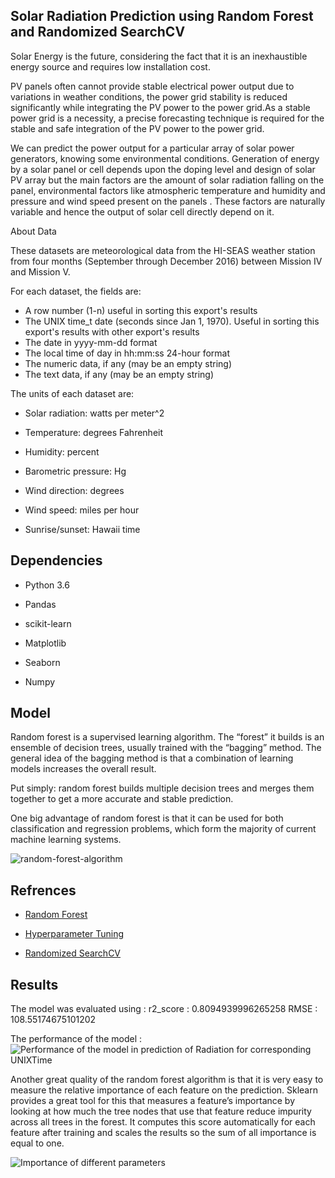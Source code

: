 
## Solar Radiation Prediction using Random Forest and Randomized SearchCV

Solar Energy is the future, considering the fact that it is an inexhaustible energy source and requires low installation cost.

PV panels often cannot provide stable electrical power output due to variations in weather conditions, the power grid stability is reduced significantly while integrating the PV power to the power grid.As a stable power grid is a necessity, a precise forecasting technique is required for the stable and safe integration of the PV power to the power grid.

We can predict the power output for a particular array of solar power generators, knowing some environmental conditions. Generation of energy by a solar panel or cell depends upon the doping level and design of solar PV array but the main factors are the amount of solar radiation falling on the panel, environmental factors like atmospheric temperature and humidity and pressure and wind speed present on the panels . These factors are naturally variable and hence the output of solar cell directly depend on it.


About Data

These datasets are meteorological data from the HI-SEAS weather station from four months (September through December 2016) between Mission IV and Mission V.

For each dataset, the fields are:

* A row number (1-n) useful in sorting this export's results
* The UNIX time_t date (seconds since Jan 1, 1970). Useful in sorting this export's results with other export's results
* The date in yyyy-mm-dd format
* The local time of day in hh:mm:ss 24-hour format
* The numeric data, if any (may be an empty string)
* The text data, if any (may be an empty string)

The units of each dataset are:

* Solar radiation: watts per meter^2

* Temperature: degrees Fahrenheit

* Humidity: percent

* Barometric pressure: Hg

* Wind direction: degrees

* Wind speed: miles per hour

* Sunrise/sunset: Hawaii time

## Dependencies
* Python 3.6

* Pandas

* scikit-learn

* Matplotlib

* Seaborn

* Numpy

## Model
Random forest is a supervised learning algorithm. The “forest” it builds is an ensemble of decision trees, usually trained with the “bagging” method. The general idea of the bagging method is that a combination of learning models increases the overall result.

Put simply: random forest builds multiple decision trees and merges them together to get a more accurate and stable prediction.

One big advantage of random forest is that it can be used for both classification and regression problems, which form the majority of current machine learning systems.




![random-forest-algorithm](https://user-images.githubusercontent.com/105455186/175829431-f6209be6-4c50-4147-9be2-91500abc0c90.png)



## Refrences

 - [Random Forest](https://builtin.com/data-science/random-forest-algorithm)

 - [Hyperparameter Tuning](https://www.jeremyjordan.me/hyperparameter-tuning/)

 - [Randomized SearchCV](https://scikit-learn.org/stable/modules/generated/sklearn.model_selection.RandomizedSearchCV.html)



## Results

The model was evaluated using : 
r2_score : 0.8094939996265258
RMSE : 108.55174675101202

The performance of the model : 
![Performance of the model in prediction of Radiation for corresponding UNIXTime](https://user-images.githubusercontent.com/105455186/175832445-3663f7f6-d00b-4cb2-93dc-f41839875cd9.png)


Another great quality of the random forest algorithm is that it is very easy to measure the relative importance of each feature on the prediction. Sklearn provides a great tool for this that measures a feature’s importance by looking at how much the tree nodes that use that feature reduce impurity across all trees in the forest. It computes this score automatically for each feature after training and scales the results so the sum of all importance is equal to one.

![Importance of different parameters](https://user-images.githubusercontent.com/105455186/175832357-26865e85-ab2e-4397-b0dd-4943bba311fb.png)
